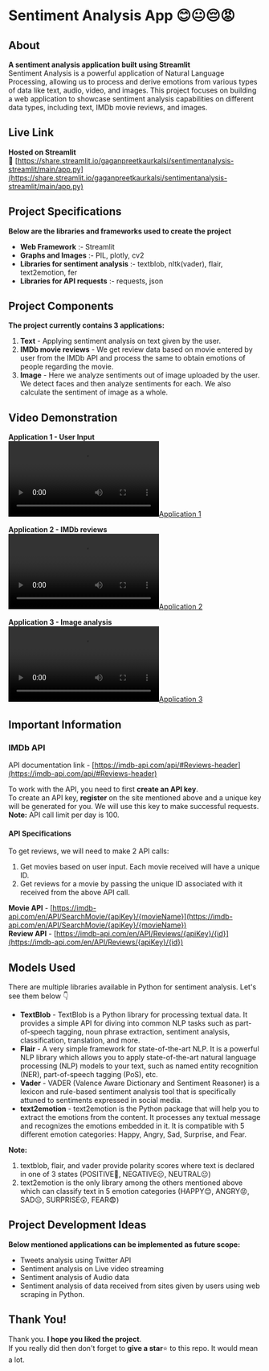 # Sentiment Analysis App 😊😐😔😡

## About  
**A sentiment analysis application built using Streamlit**  
Sentiment Analysis is a powerful application of Natural Language Processing, allowing us to process and derive emotions from various types of data like text, audio, video, and images. This project focuses on building a web application to showcase sentiment analysis capabilities on different data types, including text, IMDb movie reviews, and images.

## Live Link  
**Hosted on Streamlit**  
🔗 [https://share.streamlit.io/gaganpreetkaurkalsi/sentimentanalysis-streamlit/main/app.py](https://share.streamlit.io/gaganpreetkaurkalsi/sentimentanalysis-streamlit/main/app.py)

## Project Specifications

**Below are the libraries and frameworks used to create the project**
- **Web Framework** :- Streamlit
- **Graphs and Images** :- PIL, plotly, cv2
- **Libraries for sentiment analysis** :- textblob, nltk(vader), flair, text2emotion, fer
- **Libraries for API requests** :- requests, json

## Project Components

**The project currently contains 3 applications:**
1. **Text** - Applying sentiment analysis on text given by the user.
2. **IMDb movie reviews** - We get review data based on movie entered by user from the IMDb API and process the same to obtain emotions of people regarding the movie.
3. **Image** - Here we analyze sentiments out of image uploaded by the user. We detect faces and then analyze sentiments for each. We also calculate the sentiment of image as a whole.

## Video Demonstration

**Application 1 - User Input**  
[![Application 1](https://github.com/schnrj/Sentiment_Analysis/blob/main/User_Input.mp4)](https://github.com/schnrj/Sentiment_Analysis/blob/main/User_Input.mp4)

**Application 2 - IMDb reviews**  
[![Application 2](https://github.com/schnrj/Sentiment_Analysis/blob/main/IMDB_Review.mp4)](https://github.com/schnrj/Sentiment_Analysis/blob/main/IMDB_Review.mp4)

**Application 3 - Image analysis**  
[![Application 3](https://github.com/schnrj/Sentiment_Analysis/blob/main/Image_Analysis.mp4)](https://github.com/schnrj/Sentiment_Analysis/blob/main/Image_Analysis.mp4)


## Important Information

### IMDb API
API documentation link - [https://imdb-api.com/api/#Reviews-header](https://imdb-api.com/api/#Reviews-header)

To work with the API, you need to first **create an API key**.  
To create an API key, **register** on the site mentioned above and a unique key will be generated for you. We will use this key to make successful requests.  
**Note:** API call limit per day is 100.

#### API Specifications
To get reviews, we will need to make 2 API calls:  
1. Get movies based on user input. Each movie received will have a unique ID.
2. Get reviews for a movie by passing the unique ID associated with it received from the above API call.

**Movie API** - [https://imdb-api.com/en/API/SearchMovie/{apiKey}/{movieName}](https://imdb-api.com/en/API/SearchMovie/{apiKey}/{movieName})  
**Review API** - [https://imdb-api.com/en/API/Reviews/{apiKey}/{id}](https://imdb-api.com/en/API/Reviews/{apiKey}/{id})

## Models Used
There are multiple libraries available in Python for sentiment analysis. Let's see them below 👇

- **TextBlob** - TextBlob is a Python library for processing textual data. It provides a simple API for diving into common NLP tasks such as part-of-speech tagging, noun phrase extraction, sentiment analysis, classification, translation, and more.
- **Flair** - A very simple framework for state-of-the-art NLP. It is a powerful NLP library which allows you to apply state-of-the-art natural language processing (NLP) models to your text, such as named entity recognition (NER), part-of-speech tagging (PoS), etc.
- **Vader** - VADER (Valence Aware Dictionary and Sentiment Reasoner) is a lexicon and rule-based sentiment analysis tool that is specifically attuned to sentiments expressed in social media.
- **text2emotion** - text2emotion is the Python package that will help you to extract the emotions from the content. It processes any textual message and recognizes the emotions embedded in it. It is compatible with 5 different emotion categories: Happy, Angry, Sad, Surprise, and Fear.

**Note:**
1. textblob, flair, and vader provide polarity scores where text is declared in one of 3 states (POSITIVE🙂, NEGATIVE☹️, NEUTRAL😐)
2. text2emotion is the only library among the others mentioned above which can classify text in 5 emotion categories (HAPPY😊, ANGRY😡, SAD😔, SURPRISE😲, FEAR😨)

## Project Development Ideas
**Below mentioned applications can be implemented as future scope:**
- Tweets analysis using Twitter API
- Sentiment analysis on Live video streaming
- Sentiment analysis of Audio data
- Sentiment analysis of data received from sites given by users using web scraping in Python.

## Thank You!  
Thank you. **I hope you liked the project**.  
If you really did then don't forget to **give a star**⭐ to this repo. It would mean a lot.
